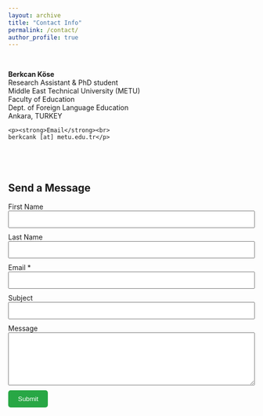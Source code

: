 ```yaml
---
layout: archive
title: "Contact Info"
permalink: /contact/
author_profile: true
---
```



<div style="display: flex; flex-wrap: wrap; justify-content: space-between; gap: 40px; margin-top: 30px;">

  <!-- Contact Info Section -->
  <div style="flex: 1; min-width: 250px;">
    <p><strong>Berkcan Köse</strong><br>
    Research Assistant & PhD student<br>
    Middle East Technical University (METU)<br>
    Faculty of Education<br>
    Dept. of Foreign Language Education<br>
    Ankara, TURKEY</p>

    <p><strong>Email</strong><br>
    berkcank [at] metu.edu.tr</p>
  </div>

  <!-- Contact Form Section -->
  <div style="flex: 1.5; min-width: 300px;">
    <h2>Send a Message</h2>
    <form action="https://formspree.io/f/xblgkndk" method="POST">
      <label>First Name<br>
        <input type="text" name="first_name" required style="width: 100%; padding: 8px; margin-bottom: 10px;">
      </label>
      <label>Last Name<br>
        <input type="text" name="last_name" required style="width: 100%; padding: 8px; margin-bottom: 10px;">
      </label>
      <label>Email *<br>
        <input type="email" name="email" required style="width: 100%; padding: 8px; margin-bottom: 10px;">
      </label>
      <label>Subject<br>
        <input type="text" name="subject" style="width: 100%; padding: 8px; margin-bottom: 10px;">
      </label>
      <label>Message<br>
        <textarea name="message" rows="6" required style="width: 100%; padding: 8px; margin-bottom: 10px;"></textarea>
      </label>
      <button type="submit" style="padding: 10px 20px; background-color: #28a745; border: none; color: white; cursor: pointer; border-radius: 5px;">Submit</button>
    </form>
  </div>

</div>
